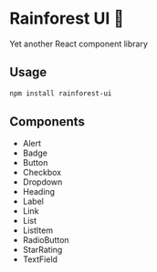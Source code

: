 # Rainforest UI 🦜

Yet another React component library

## Usage

```sh
npm install rainforest-ui
```

## Components

* Alert
* Badge
* Button
* Checkbox
* Dropdown
* Heading
* Label
* Link
* List
* ListItem
* RadioButton
* StarRating
* TextField

